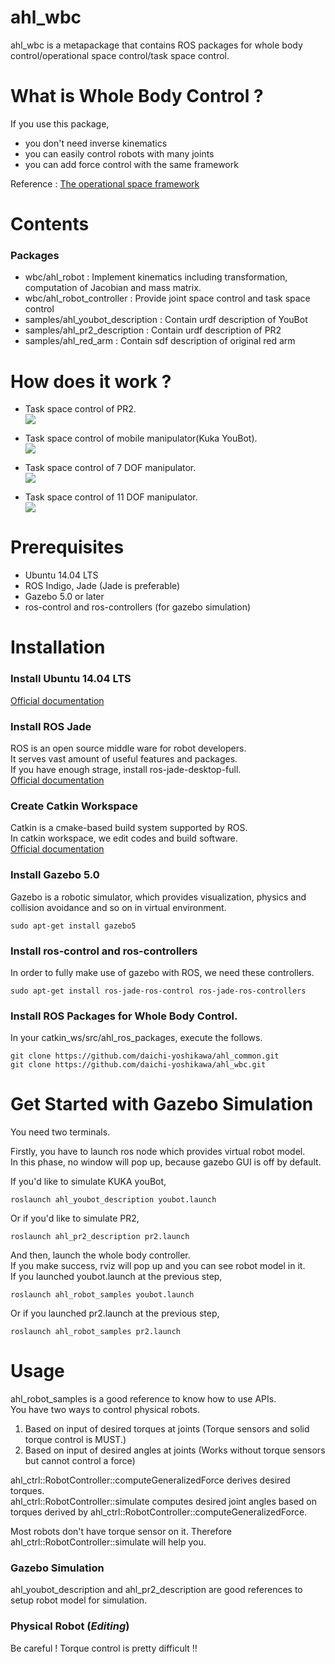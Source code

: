 ahl_wbc
========
ahl_wbc is a metapackage that contains ROS packages
for whole body control/operational space control/task space control.

What is Whole Body Control ?
============================
If you use this package,
* you don't need inverse kinematics
* you can easily control robots with many joints
* you can add force control with the same framework

Reference : [The operational space framework](http://cs.stanford.edu/group/manips/publications/pdfs/Khatib_1993_JSME.pdf)

Contents
=========
### Packages
* wbc/ahl_robot :
  Implement kinematics including transformation, computation of Jacobian and mass matrix.
* wbc/ahl_robot_controller : Provide joint space control and task space control
* samples/ahl_youbot_description : Contain urdf description of YouBot
* samples/ahl_pr2_description : Contain urdf description of PR2
* samples/ahl_red_arm : Contain sdf description of original red arm

How does it work ?
===================
* Task space control of PR2.                   
[![](http://img.youtube.com/vi/7pHPHKFTwZs/0.jpg)](https://www.youtube.com/watch?v=7pHPHKFTwZs)

* Task space control of mobile manipulator(Kuka YouBot).   
[![](http://img.youtube.com/vi/RHdLje50RXQ/0.jpg)](https://www.youtube.com/watch?v=RHdLje50RXQ)

* Task space control of 7 DOF manipulator.   
[![](http://img.youtube.com/vi/v_i-LgaJ5WM/0.jpg)](https://www.youtube.com/watch?v=v_i-LgaJ5WM)

* Task space control of 11 DOF manipulator.   
[![](http://img.youtube.com/vi/oKqCsFAzx4k/0.jpg)](https://www.youtube.com/watch?v=oKqCsFAzx4k)

Prerequisites
=============
* Ubuntu 14.04 LTS
* ROS Indigo, Jade (Jade is preferable)
* Gazebo 5.0 or later
* ros-control and ros-controllers (for gazebo simulation)

Installation
=============
### Install Ubuntu 14.04 LTS
[Official documentation](http://www.ubuntu.com/download/desktop/install-ubuntu-desktop)

### Install ROS Jade
ROS is an open source middle ware for robot developers.<br>
It serves vast amount of useful features and packages.<br>
If you have enough strage, install ros-jade-desktop-full.<br>
[Official documentation](http://wiki.ros.org/jade/Installation/Ubuntu)

### Create Catkin Workspace
Catkin is a cmake-based build system supported by ROS.<br>
In catkin workspace, we edit codes and build software.<br>
[Official documentation](http://wiki.ros.org/catkin/Tutorials/create_a_workspace)

### Install Gazebo 5.0
Gazebo is a robotic simulator, which provides visualization,
physics and collision avoidance and so on in virtual environment.
```
sudo apt-get install gazebo5
```

### Install ros-control and ros-controllers
In order to fully make use of gazebo with ROS, we need these controllers.
```
sudo apt-get install ros-jade-ros-control ros-jade-ros-controllers
```

### Install ROS Packages for Whole Body Control.
In your catkin_ws/src/ahl_ros_packages, execute the follows.
```
git clone https://github.com/daichi-yoshikawa/ahl_common.git
git clone https://github.com/daichi-yoshikawa/ahl_wbc.git
```

Get Started with Gazebo Simulation
==================================
You need two terminals.

Firstly, you have to launch ros node which provides virtual robot model.<br>
In this phase, no window will pop up, because gazebo GUI is off by default.<br>

If you'd like to simulate KUKA youBot,
```
roslaunch ahl_youbot_description youbot.launch
```
Or if you'd like to simulate PR2,
```
roslaunch ahl_pr2_description pr2.launch
```

And then, launch the whole body controller.<br>
If you make success, rviz will pop up and you can see robot model in it.<br>
If you launched youbot.launch at the previous step,
```
roslaunch ahl_robot_samples youbot.launch
```
Or if you launched pr2.launch at the previous step,
```
roslaunch ahl_robot_samples pr2.launch
```

Usage
=====
ahl_robot_samples is a good reference to know how to use APIs.<br>
You have two ways to control physical robots.

1. Based on input of desired torques at joints (Torque sensors and solid torque control is MUST.)
2. Based on input of desired angles at joints (Works without torque sensors but cannot control a force)

ahl_ctrl::RobotController::computeGeneralizedForce derives desired torques.<br>
ahl_ctrl::RobotController::simulate computes desired joint angles based on torques derived by ahl_ctrl::RobotController::computeGeneralizedForce.

Most robots don't have torque sensor on it. Therefore ahl_ctrl::RobotController::simulate will help you.

### Gazebo Simulation
ahl_youbot_description and ahl_pr2_description are good references to setup robot model for simulation.<br>

### Physical Robot (***Editing***)
Be careful ! Torque control is pretty difficult !!

